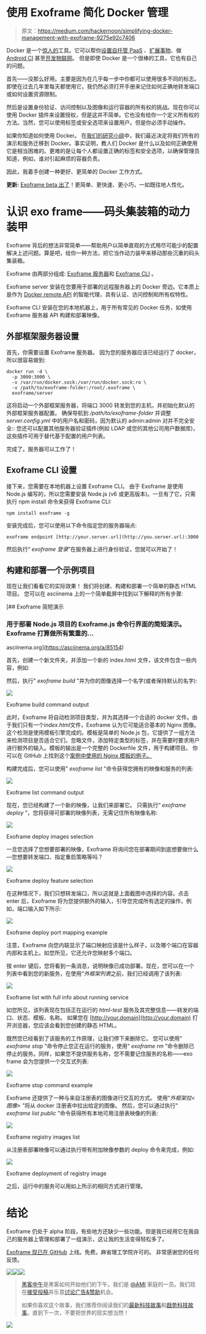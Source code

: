 # 使用 Exoframe 简化 Docker 管理

> 原文：<https://medium.com/hackernoon/simplifying-docker-management-with-exoframe-9275e92c7406>

Docker 是一个[惊人的](https://medium.freecodecamp.com/a-beginner-friendly-introduction-to-containers-vms-and-docker-79a9e3e119b#.111rlevmh)工具。它可以帮你[设置自托管 PaaS](/@RemindEng/introducing-empire-a-self-hosted-paas-built-on-docker-amazon-ecs-7f8beb7f6ae4) 、[扩展事物](/@andrewmclagan/you-thought-laravel-homestead-was-easy-say-hello-to-docker-2c0639a0501#.z53ssycbo)、做 [Android CI](/@Malinskiy/android-ci-with-docker-a2f522086640) 甚至[开发物联网](/google-cloud/developing-for-arduino-with-docker-and-johnny-five-on-osx-cc6813ae6e9d#.k6xwqu87h)。
但是即使 Docker 是一个很棒的工具，它也有自己的问题。

首先——没那么好用。主要是因为在几乎每一步中你都可以使用很多不同的标志。即使在过去几年里每天都使用它，我仍然必须打开手册来记住如何正确地转发端口或如何设置资源限制。

然后是设置身份验证、访问控制以及图像和运行容器的所有权的挑战。现在你可以使用 Docker 插件来设置授权，但是这并不简单。它也没有给你一个定义所有权的方法。当然，您可以使用标签或安全选项来设置用户。但是你必须手动操作。

如果你知道如何使用 Docker。
在[我们的研究小组](http://aksw.org/)中，我们最近决定将我们所有的演示和服务迁移到 Docker。事实证明，教人们 Docker 是什么以及如何正确使用它是相当困难的。更难的是让每个人都设置正确的标签和安全选项，以确保管理员知道，例如，谁对引起麻烦的容器负责。

因此，我着手创建一种更好、更简单的 Docker 工作方式。

**更新:** [Exoframe beta 出了](https://hackernoon.com/introducing-exoframe-beta-self-hosted-alternative-to-now-sh-80643f96b84b)！更简单、更快速、更小巧，一如既往地人性化。

# 认识 exo frame——码头集装箱的动力装甲

Exoframe 背后的想法非常简单——帮助用户以简单直观的方式用尽可能少的配置解决上述问题。算是吧，给你一种方法，把它当作动力装甲来移动那些沉重的码头集装箱。

Exoframe 由两部分组成: [Exoframe 服务器](https://github.com/exoframejs/exoframe-server)和 [Exoframe CLI](https://github.com/exoframejs/exoframe) 。

Exoframe server 安装在您要用于部署的远程服务器上的 Docker 旁边。它本质上是作为 [Docker remote API](https://docs.docker.com/engine/reference/api/docker_remote_api/) 的智能代理，具有认证、访问控制和所有权特性。

Exoframe CLI 安装在您的本地机器上，用于所有常见的 Docker 任务，如使用 Exoframe 服务器 API 构建和部署映像。

## 外部框架服务器设置

首先，你需要设置 Exoframe 服务器。
因为您的服务器应该已经运行了 docker，所以很容易做到:

```
docker run -d \
  -p 3000:3000 \
  -v /var/run/docker.sock:/var/run/docker.sock:ro \
  -v /path/to/exoframe-folder:/root/.exoframe \
  exoframe/server
```

这将启动一个外部框架服务器，将端口 3000 转发到您的主机，并初始化默认的外部框架服务器配置。
确保导航到 */path/to/exoframe-folder* 并调整 *server.config.yml* 中的用户名和密码，因为默认的 admin:admin 对并不完全安全::
您还可以配置其他服务器验证插件(例如 LDAP 或您的其他公司用户数据库)，这些插件可用于替代基于配置的用户列表。

完成了。服务器可以工作了！

## Exoframe CLI 设置

接下来，您需要在本地机器上设置 Exoframe CLI。
由于 Exoframe 是使用 Node.js 编写的，所以您需要安装 Node.js (v6 或更高版本)。一旦有了它，只需执行 npm install 命令来获得 Exoframe CLI:

```
npm install exoframe -g
```

安装完成后，您可以使用以下命令指定您的服务器端点:

```
exoframe endpoint [http://your.server.url](http://you.server.url):3000
```

然后执行“ *exoframe 登录*”在服务器上进行身份验证，您就可以开始了！

## 构建和部署一个示例项目

现在让我们看看它的实际效果！
我们将创建、构建和部署一个简单的静态 HTML 项目。
您可以在 asciinema 上的一个简单截屏中找到以下解释的所有步骤:

[](https://asciinema.org/a/85154) [## Exoframe 简短演示

### 用于部署 Node.js 项目的 Exoframe.js 命令行界面的简短演示。Exoframe 打算做所有繁重的…

asciinema.org](https://asciinema.org/a/85154) 

首先，创建一个新文件夹，并添加一个新的 index.html 文件，该文件包含一些内容，例如:

然后，执行" *exoframe build* "并为你的图像选择一个名字(或者保持默认的名字):

![](img/0475d62a3fb423fb45b34422dda4391a.png)

Exoframe build command output

此时，Exoframe 将自动检测项目类型，并为其选择一个合适的 docker 文件。由于我们只有一个*index.html*文件，Exoframe 认为它可能适合基本的 Nginx 图像。
这个检测是使用模板引擎完成的。模板是简单的 Node.js 包，它提供了一组方法来检测项目是否适合它们，忽略文件，添加特定类型的标签，并在需要时要求用户进行额外的输入。模板的输出是一个完整的 Dockerfile 文件，用于构建项目。
你可以在 GitHub 上找到这个[案例中使用的 Nginx 模板的例子。](https://github.com/exoframejs/exoframe-template-nginx)

构建完成后，您可以使用" *exoframe list* "命令获得您拥有的映像和服务的列表:

![](img/8078b46146b818e583cd05d2cca1c676.png)

Exoframe list command output

现在，您已经构建了一个新的映像，让我们来部署它。
只需执行“ *exoframe deploy* ”，您将获得可部署的映像列表，无需记住所有映像名称:

![](img/1170a1cd82ec0c003ff208c95554b517.png)

Exoframe deploy images selection

一旦您选择了您想要部署的映像，Exoframe 将询问您在部署期间到底想要做什么—您想要转发端口、指定重启策略等吗？

![](img/1c022a3f2a537d308e02413ecf8812c2.png)

Exoframe deploy feature selection

在这种情况下，我们只想转发端口，所以这就是上面截图中选择的内容。点击 enter 后，Exoframe 将为您提供额外的输入，引导您完成所有选定的操作，例如，端口输入如下所示:

![](img/b09d2f119fb26764399a1d5a59d0e81d.png)

Exoframe deploy port mapping example

注意，Exoframe 向您内联显示了端口映射应该是什么样子，以及哪个端口在容器内部和主机上。如您所见，它还允许您映射多个端口。

按 enter 键后，您将看到一条消息，说明映像已成功部署。现在，您可以在一个列表中看到您的新服务，在使用“*外框架列表*之前，我们已经调用了该列表:

![](img/8fb83e5b182841491dd3447c88deed2e.png)

Exoframe list with full info about running service

如您所见，该列表现在包括正在运行的 *html-test* 服务及其完整信息——转发的端口、状态、模板、名称。
如果您在 [http://your.domain](http://your.domain) 打开浏览器，您应该会看到您创建的静态 HTML。

既然您已经看到了该服务的工作原理，让我们停下来删除它。
您可以使用“ *exoframe stop* ”命令停止您正在运行的服务，使用“ *exoframe rm* ”命令删除已停止的服务。同样，如果您不提供服务名称，您不需要记住服务的名称——exo frame 会为您提供一个交互式列表:

![](img/e624f45034ff44be94331de925d0f3ad.png)

Exoframe stop command example

Exoframe 还提供了一种与来自注册表的图像进行交互的方式。
使用“*外框架拉<图像>* ”将从 docker 注册表中拉出给定的图像。
然后，您可以通过执行“ *exoframe list public* ”命令获得所有本地可用注册表映像的列表:

![](img/f79ad06f7ef9b6a9255fa94a6eca7942.png)

Exoframe registry images list

从注册表部署映像可以通过执行带有附加映像参数的 deploy 命令来完成，例如:

![](img/bd19e3212629fd497a704c432deb7f45.png)

Exoframe deployment of registry image

之后，运行中的服务可以用如上所示的相同方式进行管理。

# 结论

Exoframe 仍处于 alpha 阶段，有些地方还缺少一些功能。但是我已经用它在我自己的服务器上管理和部署了一组演示，这让我的生活变得轻松多了。

[Exoframe 现已在 GitHub](https://github.com/exoframejs/exoframe) 上线。免费。麻省理工学院许可的。
非常感谢您的任何反馈。

[![](img/50ef4044ecd4e250b5d50f368b775d38.png)](http://bit.ly/HackernoonFB)[![](img/979d9a46439d5aebbdcdca574e21dc81.png)](https://goo.gl/k7XYbx)[![](img/2930ba6bd2c12218fdbbf7e02c8746ff.png)](https://goo.gl/4ofytp)

> [黑客中午](http://bit.ly/Hackernoon)是黑客如何开始他们的下午。我们是 [@AMI](http://bit.ly/atAMIatAMI) 家庭的一员。我们现在[接受投稿](http://bit.ly/hackernoonsubmission)并乐意[讨论广告&赞助](mailto:partners@amipublications.com)机会。
> 
> 如果你喜欢这个故事，我们推荐你阅读我们的[最新科技故事](http://bit.ly/hackernoonlatestt)和[趋势科技故事](https://hackernoon.com/trending)。直到下一次，不要把世界的现实想当然！

[![](img/be0ca55ba73a573dce11effb2ee80d56.png)](https://goo.gl/Ahtev1)
